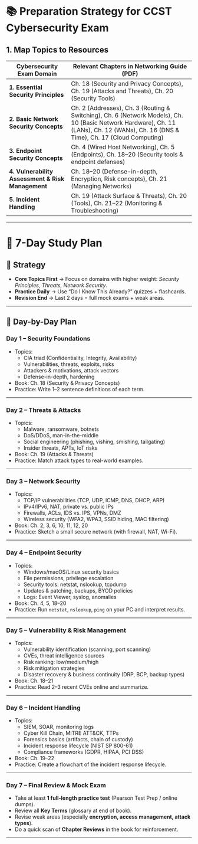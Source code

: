 # 📚 Preparation Strategy for CCST Cybersecurity Exam

## 1. Map Topics to Resources

| Cybersecurity Exam Domain                         | Relevant Chapters in Networking Guide (PDF)                                                                                                                                          |
| ------------------------------------------------- | ------------------------------------------------------------------------------------------------------------------------------------------------------------------------------------ |
| **1. Essential Security Principles**              | Ch. 18 (Security and Privacy Concepts), Ch. 19 (Attacks and Threats), Ch. 20 (Security Tools)                                                                                        |
| **2. Basic Network Security Concepts**            | Ch. 2 (Addresses), Ch. 3 (Routing & Switching), Ch. 6 (Network Models), Ch. 10 (Basic Network Hardware), Ch. 11 (LANs), Ch. 12 (WANs), Ch. 16 (DNS & Time), Ch. 17 (Cloud Computing) |
| **3. Endpoint Security Concepts**                 | Ch. 4 (Wired Host Networking), Ch. 5 (Endpoints), Ch. 18–20 (Security tools & endpoint defenses)                                                                                     |
| **4. Vulnerability Assessment & Risk Management** | Ch. 18–20 (Defense-in-depth, Encryption, Risk concepts), Ch. 21 (Managing Networks)                                                                                                  |
| **5. Incident Handling**                          | Ch. 19 (Attack Surface & Threats), Ch. 20 (Tools), Ch. 21–22 (Monitoring & Troubleshooting)                                                                                          |

---

# 🚀 7-Day Study Plan

## 🔑 Strategy

* **Core Topics First** → Focus on domains with higher weight: *Security Principles, Threats, Network Security*.
* **Practice Daily** → Use “Do I Know This Already?” quizzes + flashcards.
* **Revision End** → Last 2 days = full mock exams + weak areas.

---

## 📅 Day-by-Day Plan

### **Day 1 – Security Foundations**

* Topics:
  * CIA triad (Confidentiality, Integrity, Availability)
  * Vulnerabilities, threats, exploits, risks
  * Attackers & motivations, attack vectors
  * Defense-in-depth, hardening
* Book: Ch. 18 (Security & Privacy Concepts)
* Practice: Write 1–2 sentence definitions of each term.

---

### **Day 2 – Threats & Attacks**

* Topics:
  * Malware, ransomware, botnets
  * DoS/DDoS, man-in-the-middle
  * Social engineering (phishing, vishing, smishing, tailgating)
  * Insider threats, APTs, IoT risks
* Book: Ch. 19 (Attacks & Threats)
* Practice: Match attack types to real-world examples.

---

### **Day 3 – Network Security**

* Topics:
  * TCP/IP vulnerabilities (TCP, UDP, ICMP, DNS, DHCP, ARP)
  * IPv4/IPv6, NAT, private vs. public IPs
  * Firewalls, ACLs, IDS vs. IPS, VPNs, DMZ
  * Wireless security (WPA2, WPA3, SSID hiding, MAC filtering)
* Book: Ch. 2, 3, 6, 10, 11, 12, 20
* Practice: Sketch a small secure network (with firewall, NAT, Wi-Fi).

---

### **Day 4 – Endpoint Security**

* Topics:
  * Windows/macOS/Linux security basics
  * File permissions, privilege escalation
  * Security tools: netstat, nslookup, tcpdump
  * Updates & patching, backups, BYOD policies
  * Logs: Event Viewer, syslog, anomalies
* Book: Ch. 4, 5, 18–20
* Practice: Run `netstat`, `nslookup`, `ping` on your PC and interpret results.

---

### **Day 5 – Vulnerability & Risk Management**

* Topics:
  * Vulnerability identification (scanning, port scanning)
  * CVEs, threat intelligence sources
  * Risk ranking: low/medium/high
  * Risk mitigation strategies
  * Disaster recovery & business continuity (DRP, BCP, backup types)
* Book: Ch. 18–21
* Practice: Read 2–3 recent CVEs online and summarize.

---

### **Day 6 – Incident Handling**

* Topics:
  * SIEM, SOAR, monitoring logs
  * Cyber Kill Chain, MITRE ATT\&CK, TTPs
  * Forensics basics (artifacts, chain of custody)
  * Incident response lifecycle (NIST SP 800-61)
  * Compliance frameworks (GDPR, HIPAA, PCI DSS)
* Book: Ch. 19–22
* Practice: Create a flowchart of the incident response lifecycle.

---

### **Day 7 – Final Review & Mock Exam**

* Take at least **1 full-length practice test** (Pearson Test Prep / online dumps).
* Review all **Key Terms** (glossary at end of book).
* Revise weak areas (especially **encryption, access management, attack types**).
* Do a quick scan of **Chapter Reviews** in the book for reinforcement.

---

